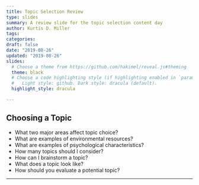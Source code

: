 ```yaml
---
title: Topic Selection Review
type: slides
summary: A review slide for the topic selection content day
author: Kurtis D. Miller
tags:
categories: 
draft: false
date: "2019-08-26"
updated: "2019-08-26"
slides:
  # Choose a theme from https://github.com/hakimel/reveal.js#theming
  theme: black
  # Choose a code highlighting style (if highlighting enabled in `params.toml`)
  #   Light style: github. Dark style: dracula (default).
  highlight_style: dracula

---
```


Choosing a Topic
----------------

* What two major areas affect topic choice?
* What are examples of environmental resources?
* What are examples of psychological characteristics?
* How many topics should I consider?
* How can I brainstorm a topic?
* What does a topic look like?
* How should you evaluate a potential topic?

---
